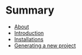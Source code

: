 # Summary

* [About](README.md)
* [Introduction](introduction.md)
* [Installations](installations.md)
* [Generating a new project](generating_a_new_project.md)

